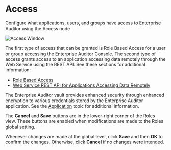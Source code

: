 # Access

Configure what applications, users, and groups have access to Enterprise Auditor using the Access
node

![Access Window](/img\product_docs\accessanalyzer\11.6\admin\settings\access\access.webp)

The first type of access that can be granted is Role Based Access for a user or group accessing the
Enterprise Auditor Console. The second type of access grants access to an application accessing data
remotely through the Web Service using the REST API. See these sections for additional information:

- [Role Based Access](/docs/accessanalyzer/11.6/admin/settings/access/rolebased/overview.md)
- [Web Service REST API for Applications Accessing Data Remotely](/docs/accessanalyzer/11.6/admin/settings/access/restapi/overview.md)

The Enterprise Auditor vault provides enhanced security through enhanced encryption to various
credentials stored by the Enterprise Auditor application. See the
[Application](/docs/accessanalyzer/11.6/admin/settings/application/overview.md)
topic for additional information.

The **Cancel** and **Save** buttons are in the lower-right corner of the Roles view. These buttons
are enabled when modifications are made to the Roles global setting.

Whenever changes are made at the global level, click **Save** and then **OK** to confirm the
changes. Otherwise, click **Cancel** if no changes were intended.
